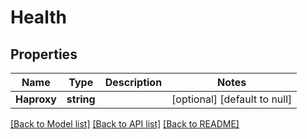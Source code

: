 # Health

## Properties
Name | Type | Description | Notes
------------ | ------------- | ------------- | -------------
**Haproxy** | **string** |  | [optional] [default to null]

[[Back to Model list]](../README.md#documentation-for-models) [[Back to API list]](../README.md#documentation-for-api-endpoints) [[Back to README]](../README.md)


